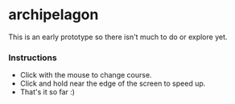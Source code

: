 # archipelagon
This is an early prototype so there isn't much to do or explore yet.

<h3>Instructions</h3>

- Click with the mouse to change course.
- Click and hold near the edge of the screen to speed up.
- That's it so far :)
